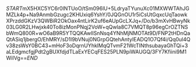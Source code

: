 $START$mX5HXC5YC6r0lNTUoO/tSm096lU+5LdryaTYunuXc01MXWWTAhJGMZLk4p+Na9AnmbGzugc2KHUxiq6YshY/0JQGnOU1r5iCsUtGqxcUqTaowkXPrzddGKzV3QWBiR2OkOax4ntLirK2uf6eAUpGcLXJq+/Do/b3mXvHBwyNk03LG0R2LHwjxk40To8izMonPNqj2VoW+qQwla8C7VMQT8p96egCrOZTNSbWmQ800R+wO6aB9R5YTQQKAwIlSnNsq4YNhMjNMOTAt9D/FNP2tHDnQaQtASiq1jbergO/EhMRY/sD1l9bVNuj0NGrpGQtehAntyIEADQ1O7Qf4i/Qq0ul4Qv38zsWsY0BC43+mHoF3oDqrnUYhklMqQTvmF21WcTINthsubayaGhTQi+3aLEdgmcfgjPdt2gBUXfdjdTLaExYECqFES25PLN9piWAUGQ/3FY7Kfiini9M1WiIVg==$END$
